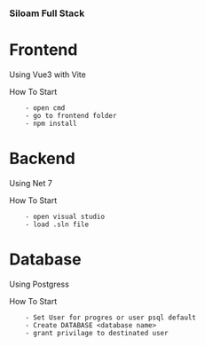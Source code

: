 


### Siloam Full Stack

# Frontend

Using Vue3 with Vite

How To Start
```
    - open cmd
    - go to frontend folder
    - npm install
```

# Backend

Using Net 7

How To Start
```
    - open visual studio
    - load .sln file
```


# Database

Using Postgress

How To Start
```
    - Set User for progres or user psql default
    - Create DATABASE <database name>
    - grant privilage to destinated user
```

